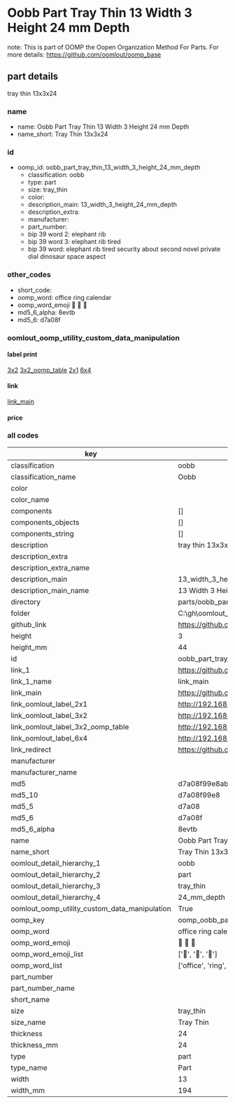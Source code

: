 # Oobb Part Tray Thin 13 Width 3 Height 24 mm Depth  

note: This is part of OOMP the Oopen Organization Method For Parts. For more details: https://github.com/oomlout/oomp_base

##  part details
  



tray thin 13x3x24



### name
* name: Oobb Part Tray Thin 13 Width 3 Height 24 mm Depth
* name_short: Tray Thin 13x3x24 
### id
* oomp_id: oobb_part_tray_thin_13_width_3_height_24_mm_depth
  * classification: oobb
  * type: part
  * size: tray_thin
  * color: 
  * description_main: 13_width_3_height_24_mm_depth
  * description_extra: 
  * manufacturer: 
  * part_number: 
  * bip 39 word 2: elephant rib
  * bip 39 word 3: elephant rib tired
  * bip 39 word: elephant rib tired security about second novel private dial dinosaur space aspect

### other_codes
* short_code: 
* oomp_word: office ring calendar
* oomp_word_emoji :office: :ring: :calendar:
* md5_6_alpha: 8evtb
* md5_6: d7a08f






### oomlout_oomp_utility_custom_data_manipulation
#### label print
[3x2](http://192.168.1.245:1112/?label=oomp%208evtb)
[3x2_oomp_table](http://192.168.1.108:1112/?label=oomp%208evtb)
[2x1](http://192.168.1.242:1112/?label=oomp%208evtb)
[6x4](http://192.168.1.55:1112/?label=oomp%208evtb)    

#### link

[link_main](https://github.com/oomlout/oomlout_oobb_version_4_generated_parts/tree/main/navigation_oomp/oobb/part/tray_thin/13_width_3_height_24_mm_depth/part)                              

#### price







### all codes 
| key | value |  
| --- | --- |  
| classification | oobb |  
| classification_name | Oobb |  
| color |  |  
| color_name |  |  
| components | [] |  
| components_objects | [] |  
| components_string | [] |  
| description | tray thin 13x3x24 |  
| description_extra |  |  
| description_extra_name |  |  
| description_main | 13_width_3_height_24_mm_depth |  
| description_main_name | 13 Width 3 Height 24 mm Depth |  
| directory | parts/oobb_part_tray_thin_13_width_3_height_24_mm_depth |  
| folder | C:\gh\oomlout_oobb_version_4_generated_parts\parts\oobb_part_tray_thin_13_width_3_height_24_mm_depth |  
| github_link | https://github.com/oomlout/oomlout_oomp_part_src/tree/main/parts/oobb_part_tray_thin_13_width_3_height_24_mm_depth |  
| height | 3 |  
| height_mm | 44 |  
| id | oobb_part_tray_thin_13_width_3_height_24_mm_depth |  
| link_1 | https://github.com/oomlout/oomlout_oobb_version_4_generated_parts/tree/main/navigation_oomp/oobb/part/tray_thin/13_width_3_height_24_mm_depth/part |  
| link_1_name | link_main |  
| link_main | https://github.com/oomlout/oomlout_oobb_version_4_generated_parts/tree/main/navigation_oomp/oobb/part/tray_thin/13_width_3_height_24_mm_depth/part |  
| link_oomlout_label_2x1 | http://192.168.1.242:1112/?label=oomp%208evtb |  
| link_oomlout_label_3x2 | http://192.168.1.245:1112/?label=oomp%208evtb |  
| link_oomlout_label_3x2_oomp_table | http://192.168.1.108:1112/?label=oomp%208evtb |  
| link_oomlout_label_6x4 | http://192.168.1.55:1112/?label=oomp%208evtb |  
| link_redirect | https://github.com/oomlout/oomlout_oobb_version_4_generated_parts/tree/main/parts/oobb_tray_thin_13_03_24 |  
| manufacturer |  |  
| manufacturer_name |  |  
| md5 | d7a08f99e8ab32e309803c2dc56e3a3e |  
| md5_10 | d7a08f99e8 |  
| md5_5 | d7a08 |  
| md5_6 | d7a08f |  
| md5_6_alpha | 8evtb |  
| name | Oobb Part Tray Thin 13 Width 3 Height 24 mm Depth |  
| name_short | Tray Thin 13x3x24  |  
| oomlout_detail_hierarchy_1 | oobb |  
| oomlout_detail_hierarchy_2 | part |  
| oomlout_detail_hierarchy_3 | tray_thin |  
| oomlout_detail_hierarchy_4 | 24_mm_depth |  
| oomlout_oomp_utility_custom_data_manipulation | True |  
| oomp_key | oomp_oobb_part_tray_thin_13_width_3_height_24_mm_depth |  
| oomp_word | office ring calendar |  
| oomp_word_emoji | :office: :ring: :calendar: |  
| oomp_word_emoji_list | [':office:', ':ring:', ':calendar:'] |  
| oomp_word_list | ['office', 'ring', 'calendar'] |  
| part_number |  |  
| part_number_name |  |  
| short_name |  |  
| size | tray_thin |  
| size_name | Tray Thin |  
| thickness | 24 |  
| thickness_mm | 24 |  
| type | part |  
| type_name | Part |  
| width | 13 |  
| width_mm | 194 |  
